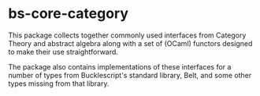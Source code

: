 # bs-core-category

This package collects together commonly used interfaces from Category Theory and abstract algebra along with a set of (OCaml) functors designed to make their use straightforward.

The package also contains implementations of these interfaces for a number of types from Bucklescript's standard library, Belt, and some other types missing from that library.
